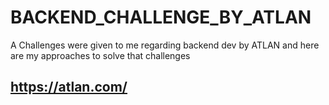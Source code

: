 # BACKEND_CHALLENGE_BY_ATLAN
A Challenges were given to me regarding backend dev by ATLAN and here are my approaches to solve that challenges
## https://atlan.com/
